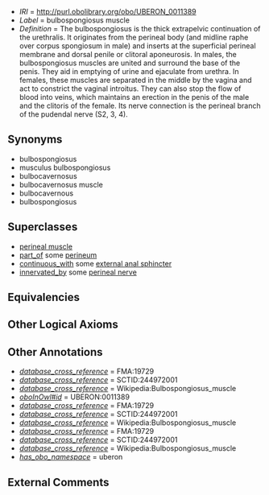  * *IRI* = http://purl.obolibrary.org/obo/UBERON_0011389
 * *Label* = bulbospongiosus muscle
 * *Definition* = The bulbospongiosus is the thick extrapelvic continuation of the urethralis. It originates from the perineal body (and midline raphe over corpus spongiosum in male) and inserts at the superficial perineal membrane and dorsal penile or clitoral aponeurosis. In males, the bulbospongiosus muscles are united and surround the base of the penis. They aid in emptying of urine and ejaculate from urethra. In females, these muscles are separated in the middle by the vagina and act to constrict the vaginal introitus. They can also stop the flow of blood into veins, which maintains an erection in the penis of the male and the clitoris of the female. Its nerve connection is the perineal branch of the pudendal nerve (S2, 3, 4).

## Synonyms

 * bulbospongiosus
 * musculus bulbospongiosus
 * bulbocavernosus
 * bulbocavernosus muscle
 * bulbocavernous
 * bulbospongiosus

## Superclasses

 * [perineal muscle](../../UBERON/79/UBERON_0002379.md)
 * [part_of](../../BFO/50/BFO_0000050.md) some [perineum](../../UBERON/56/UBERON_0002356.md)
 * [continuous_with](../../FMA/72/FMA_85972.md) some [external anal sphincter](../../UBERON/67/UBERON_0001367.md)
 * [innervated_by](../../RO/05/RO_0002005.md) some [perineal nerve](../../UBERON/91/UBERON_0011391.md)

## Equivalencies


## Other Logical Axioms


## Other Annotations

 * *[database_cross_reference](../../ef/oboInOwl#hasDbXref.md)* = FMA:19729
 * *[database_cross_reference](../../ef/oboInOwl#hasDbXref.md)* = SCTID:244972001
 * *[database_cross_reference](../../ef/oboInOwl#hasDbXref.md)* = Wikipedia:Bulbospongiosus_muscle
 * *[oboInOwl#id](../../id/oboInOwl#id.md)* = UBERON:0011389
 * *[database_cross_reference](../../ef/oboInOwl#hasDbXref.md)* = FMA:19729
 * *[database_cross_reference](../../ef/oboInOwl#hasDbXref.md)* = SCTID:244972001
 * *[database_cross_reference](../../ef/oboInOwl#hasDbXref.md)* = Wikipedia:Bulbospongiosus_muscle
 * *[database_cross_reference](../../ef/oboInOwl#hasDbXref.md)* = FMA:19729
 * *[database_cross_reference](../../ef/oboInOwl#hasDbXref.md)* = SCTID:244972001
 * *[database_cross_reference](../../ef/oboInOwl#hasDbXref.md)* = Wikipedia:Bulbospongiosus_muscle
 * *[has_obo_namespace](../../ce/oboInOwl#hasOBONamespace.md)* = uberon

## External Comments

